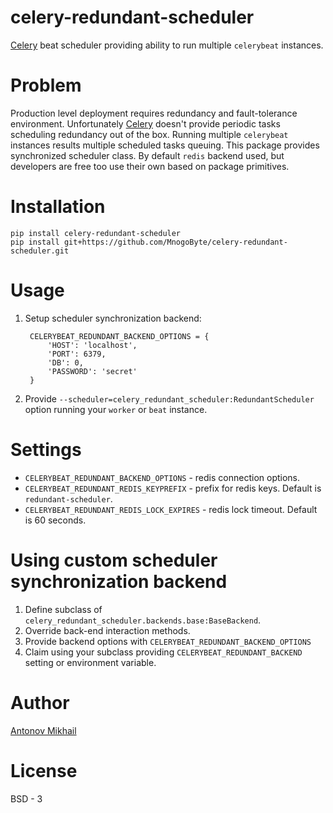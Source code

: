 # celery-redundant-scheduler

[Celery](http://celeryproject.org) beat scheduler providing ability to run multiple `celerybeat` instances.


# Problem
Production level deployment requires redundancy and fault-tolerance environment. Unfortunately [Celery](http://celeryproject.org) doesn't provide periodic tasks scheduling redundancy out of the box. Running multiple `celerybeat` instances results multiple scheduled tasks queuing. This package provides synchronized scheduler class. By default `redis` backend used, but developers are free too use their own based on package primitives.


# Installation
```#bash
pip install celery-redundant-scheduler
pip install git+https://github.com/MnogoByte/celery-redundant-scheduler.git
```


# Usage
1. Setup scheduler synchronization backend:

        CELERYBEAT_REDUNDANT_BACKEND_OPTIONS = {
            'HOST': 'localhost',
            'PORT': 6379,
            'DB': 0,
            'PASSWORD': 'secret'
        }
      
2. Provide `--scheduler=celery_redundant_scheduler:RedundantScheduler` option running your `worker` or `beat` instance.


# Settings
- `CELERYBEAT_REDUNDANT_BACKEND_OPTIONS` - redis connection options.
- `CELERYBEAT_REDUNDANT_REDIS_KEYPREFIX` - prefix for redis keys. Default is `redundant-scheduler`.
- `CELERYBEAT_REDUNDANT_REDIS_LOCK_EXPIRES` - redis lock timeout. Default is 60 seconds.


# Using custom scheduler synchronization backend
1. Define subclass of `celery_redundant_scheduler.backends.base:BaseBackend`.
2. Override back-end interaction methods.
3. Provide backend options with `CELERYBEAT_REDUNDANT_BACKEND_OPTIONS`
4. Claim using your subclass providing `CELERYBEAT_REDUNDANT_BACKEND` setting or environment variable.


# Author

[Antonov Mikhail](https://github.com/atin65536)

# License

BSD - 3
